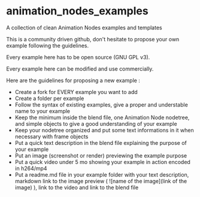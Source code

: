 # animation_nodes_examples
A collection of clean Animation Nodes examples and templates

This is a community driven github, don't hesitate to propose your own example following the guidelines.

Every example here has to be open source (GNU GPL v3).

Every example here can be modified and use commercially.

Here are the guidelines for proposing a new example :
- Create a fork for EVERY example you want to add
- Create a folder per example
- Follow the syntax of existing examples, give a proper and understable name to your example
- Keep the minimum inside the blend file, one Animation Node nodetree, and simple objects to give a good understanding of your example
- Keep your nodetree organized and put some text informations in it when necessary with frame objects
- Put a quick text description in the blend file explaining the purpose of your example
- Put an image (screenshot or render) previewing the example purpose
- Put a quick video under 5 mo showing your example in action encoded in h264/mp4
- Put a readme.md file in your example folder with your text description, markdown link to the image preview 
  ( ![name of the image](link of the image) ), link to the video and link to the blend file
